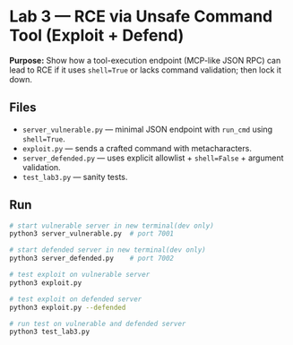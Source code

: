 # Lab 3 — RCE via Unsafe Command Tool (Exploit + Defend)

**Purpose:** Show how a tool-execution endpoint (MCP-like JSON RPC) can lead to RCE if it uses `shell=True`
or lacks command validation; then lock it down.

## Files
- `server_vulnerable.py` — minimal JSON endpoint with `run_cmd` using `shell=True`.
- `exploit.py` — sends a crafted command with metacharacters.
- `server_defended.py` — uses explicit allowlist + `shell=False` + argument validation.
- `test_lab3.py` — sanity tests.

## Run
```bash
# start vulnerable server in new terminal(dev only)
python3 server_vulnerable.py  # port 7001

# start defended server in new terminal(dev only)
python3 server_defended.py    # port 7002

# test exploit on vulnerable server
python3 exploit.py

# test exploit on defended server
python3 exploit.py --defended

# run test on vulnerable and defended server
python3 test_lab3.py
```
